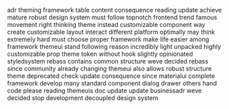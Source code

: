 adr theming framework table content consequence reading update achieve mature robust design system must follow topnotch frontend trend famous movement right thinking theme instead customizable component way create customizable layout interact different platform optimally may think extremely hard must choose proper framework make life easier among framework themeui stand following reason incredibly light unpacked highly customizable prop theme token without hook slightly opinionated styledsystem rebass contains common structure weve decided rebass since community already changing themeui also allows robust structure theme deprecated check update consequence since materialui complete framework develop many standard component dialog drawer others hand code please reading themeuis doc update update businessadr weve decided stop development decoupled design system